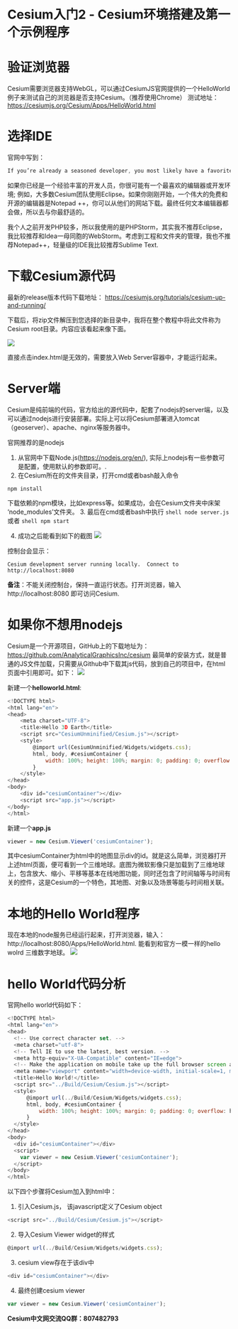 # Cesium入门2 - Cesium环境搭建及第一个示例程序
# 验证浏览器
Cesium需要浏览器支持WebGL，可以通过CesiumJS官网提供的一个HelloWorld例子来测试自己的浏览器是否支持Cesium。（推荐使用Chrome）
测试地址：
https://cesiumjs.org/Cesium/Apps/HelloWorld.html

# 选择IDE
官网中写到：
```javascript
If you’re already a seasoned developer, you most likely have a favorite editor or development environment; for example, most of the Cesium team uses Eclipse. If you’re just starting out, a great free and open-source editor is Notepad++, which you can download from their website. Ultimately any text editor will do, so go with the one that you are most comfortable with.
```
如果你已经是一个经验丰富的开发人员，你很可能有一个最喜欢的编辑器或开发环境; 例如，大多数Cesium团队使用Eclipse。如果你刚刚开始，一个伟大的免费和开源的编辑器是Notepad ++，你可以从他们的网站下载。最终任何文本编辑器都会做，所以去与你最舒适的。

我个人之前开发PHP较多，所以我使用的是PHPStorm，其实我不推荐Eclipse，我比较推荐和Idea一母同胞的WebStorm。考虑到工程和文件夹的管理，我也不推荐Notepad++，轻量级的IDE我比较推荐Sublime Text.

# 下载Cesium源代码
最新的release版本代码下载地址：
https://cesiumjs.org/tutorials/cesium-up-and-running/

下载后，将zip文件解压到您选择的新目录中，我将在整个教程中将此文件称为Cesium root目录。内容应该看起来像下面。

![](https://i.loli.net/2018/08/09/5b6ba8d604af3.png)

直接点击index.html是无效的，需要放入Web Server容器中，才能运行起来。

# Server端
Cesium是纯前端的代码，官方给出的源代码中，配套了nodejs的server端，以及可以通过nodejs进行安装部署。实际上可以将Cesium部署进入tomcat（geoserver）、apache、nginx等服务器中。

官网推荐的是nodejs

1.	从官网中下载Node.js(https://nodejs.org/en/), 实际上nodejs有一些参数可是配置，使用默认的参数即可。.
2.	在Cesium所在的文件夹目录，打开cmd或者bash敲入命令
```shell
npm install 
```

下载依赖的npm模块，比如express等。如果成功，会在Cesium文件夹中床架 ‘node_modules’文件夹。
3.	最后在cmd或者bash中执行 
	```shell
	node server.js 
	```
	或者
	```shell
	npm start
	```

4.	成功之后能看到如下的截图
![](https://i.loli.net/2018/08/09/5b6ba8e97eb7a.png)

控制台会显示：
```shell
Cesium development server running locally.  Connect to http://localhost:8080
```

**备注**：不能关闭控制台，保持一直运行状态。打开浏览器，输入 http://localhost:8080 即可访问Cesium.

# 如果你不想用nodejs
Cesium是一个开源项目，GitHub上的下载地址为：https://github.com/AnalyticalGraphicsInc/cesium
最简单的安装方式，就是普通的JS文件加载，只需要从Github中下载其js代码，放到自己的项目中，在html页面中引用即可。如下：
![](https://i.loli.net/2018/08/09/5b6bab21eccce.png)

新建一个**helloworld.html**:
```javascript
<!DOCTYPE html>
<html lang="en">
<head>
    <meta charset="UTF-8">
    <title>Hello 3D Earth</title>
    <script src="CesiumUnminified/Cesium.js"></script>
    <style>
        @import url(CesiumUnminified/Widgets/widgets.css);
        html, body, #cesiumContainer {
            width: 100%; height: 100%; margin: 0; padding: 0; overflow: hidden;
        }
    </style>
</head>
<body>
    <div id="cesiumContainer"></div>
    <script src="app.js"></script>
</body>
</html>
```
新建一个**app.js**
```javascript
viewer = new Cesium.Viewer('cesiumContainer');
```
其中cesiumContainer为html中的地图显示div的id。就是这么简单，浏览器打开上述html页面，便可看到一个三维地球。底图为微软影像只是加载到了三维地球上，包含放大、缩小、平移等基本在线地图功能，同时还包含了时间轴等与时间有关的控件，这是Cesium的一个特色，其地图、对象以及场景等能与时间相关联。

# 本地的Hello World程序
现在本地的node服务已经运行起来，打开浏览器，输入：http://localhost:8080/Apps/HelloWorld.html.
能看到和官方一模一样的hello wolrd 三维数字地球。
![](https://i.loli.net/2018/08/09/5b6ba8f93f61e.png)

# hello World代码分析
官网hello world代码如下：
```javascript
<!DOCTYPE html>
<html lang="en">
<head>
  <!-- Use correct character set. -->
  <meta charset="utf-8">
  <!-- Tell IE to use the latest, best version. -->
  <meta http-equiv="X-UA-Compatible" content="IE=edge">
  <!-- Make the application on mobile take up the full browser screen and disable user scaling. -->
  <meta name="viewport" content="width=device-width, initial-scale=1, maximum-scale=1, minimum-scale=1, user-scalable=no">
  <title>Hello World!</title>
  <script src="../Build/Cesium/Cesium.js"></script>
  <style>
      @import url(../Build/Cesium/Widgets/widgets.css);
      html, body, #cesiumContainer {
          width: 100%; height: 100%; margin: 0; padding: 0; overflow: hidden;
      }
  </style>
</head>
<body>
  <div id="cesiumContainer"></div>
  <script>
    var viewer = new Cesium.Viewer('cesiumContainer');
  </script>
</body>
</html>
```
以下四个步骤将Cesium加入到html中：
1. 引入Cesium.js， 该javascript定义了Cesium object
```javascript
<script src="../Build/Cesium/Cesium.js"></script>
```
2. 导入Cesium Viewer widget的样式
```javascript
@import url(../Build/Cesium/Widgets/widgets.css);
```
3. cesium view存在于该div中
```javascript
<div id="cesiumContainer"></div>
```
4. 最终创建cesium viewer
```javascript
var viewer = new Cesium.Viewer('cesiumContainer');
```

**Cesium中文网交流QQ群：807482793**
